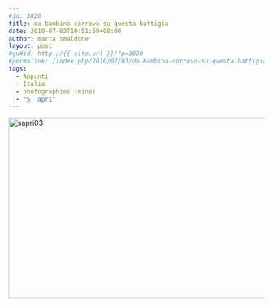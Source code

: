 ```yaml
---
#id: 3820
title: da bambina correvo su questa battigia
date: 2010-07-03T10:51:50+00:00
author: marta smaldone
layout: post
#gu#id: http://{{ site.url }}/?p=3820
#permalink: /index.php/2010/07/03/da-bambina-correvo-su-questa-battigia/
tags:
  - Appunti
  - Italia
  - photographies (mine)
  - "S' aprì"
---
```

<img class="aligncenter wp-image-3821" src="{{ site.url }}/images/uploads/2016/10/sapri03.jpg" alt="sapri03" width="580" height="356" srcset="{{ site.url }}/images/uploads/2016/10/sapri03.jpg 650w, {{ site.url }}/images/uploads/2016/10/sapri03-300x184.jpg 300w" sizes="(max-width: 580px) 100vw, 580px" />